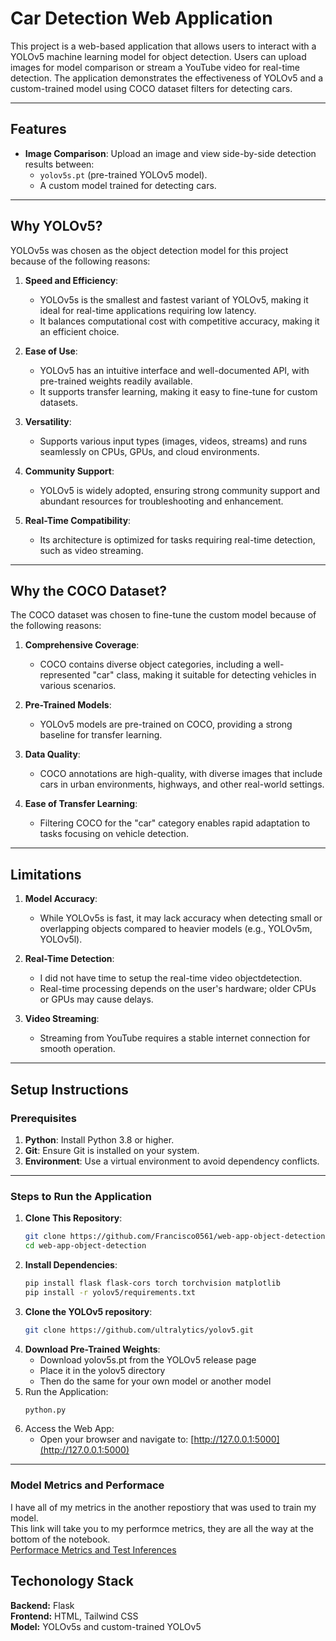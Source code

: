 # Car Detection Web Application

This project is a web-based application that allows users to interact with a YOLOv5 machine learning model for object detection. Users can upload images for model comparison or stream a YouTube video for real-time detection. The application demonstrates the effectiveness of YOLOv5 and a custom-trained model using COCO dataset filters for detecting cars.

---

## Features

- **Image Comparison**: Upload an image and view side-by-side detection results between:
  - `yolov5s.pt` (pre-trained YOLOv5 model).
  - A custom model trained for detecting cars.
---

## Why YOLOv5?

YOLOv5s was chosen as the object detection model for this project because of the following reasons:

1. **Speed and Efficiency**:
   - YOLOv5s is the smallest and fastest variant of YOLOv5, making it ideal for real-time applications requiring low latency.
   - It balances computational cost with competitive accuracy, making it an efficient choice.

2. **Ease of Use**:
   - YOLOv5 has an intuitive interface and well-documented API, with pre-trained weights readily available.
   - It supports transfer learning, making it easy to fine-tune for custom datasets.

3. **Versatility**:
   - Supports various input types (images, videos, streams) and runs seamlessly on CPUs, GPUs, and cloud environments.

4. **Community Support**:
   - YOLOv5 is widely adopted, ensuring strong community support and abundant resources for troubleshooting and enhancement.

5. **Real-Time Compatibility**:
   - Its architecture is optimized for tasks requiring real-time detection, such as video streaming.

---

## Why the COCO Dataset?

The COCO dataset was chosen to fine-tune the custom model because of the following reasons:

1. **Comprehensive Coverage**:
   - COCO contains diverse object categories, including a well-represented "car" class, making it suitable for detecting vehicles in various scenarios.

2. **Pre-Trained Models**:
   - YOLOv5 models are pre-trained on COCO, providing a strong baseline for transfer learning.

3. **Data Quality**:
   - COCO annotations are high-quality, with diverse images that include cars in urban environments, highways, and other real-world settings.

4. **Ease of Transfer Learning**:
   - Filtering COCO for the "car" category enables rapid adaptation to tasks focusing on vehicle detection.

---

## Limitations

1. **Model Accuracy**:
   - While YOLOv5s is fast, it may lack accuracy when detecting small or overlapping objects compared to heavier models (e.g., YOLOv5m, YOLOv5l).

2. **Real-Time Detection**:
   - I did not have time to setup the real-time video objectdetection.
   - Real-time processing depends on the user's hardware; older CPUs or GPUs may cause delays.

4. **Video Streaming**:
   - Streaming from YouTube requires a stable internet connection for smooth operation.

---

## Setup Instructions

### Prerequisites

1. **Python**: Install Python 3.8 or higher.
2. **Git**: Ensure Git is installed on your system.
3. **Environment**: Use a virtual environment to avoid dependency conflicts.

---

### Steps to Run the Application

1. **Clone This Repository**:
   ```bash
   git clone https://github.com/Francisco0561/web-app-object-detection.git
   cd web-app-object-detection
2. **Install Dependencies**:
   ```bash
   pip install flask flask-cors torch torchvision matplotlib 
   pip install -r yolov5/requirements.txt
3. **Clone the YOLOv5 repository**:
   ```bash
   git clone https://github.com/ultralytics/yolov5.git
5. **Download Pre-Trained Weights**:
   - Download yolov5s.pt from the YOLOv5 release page
   - Place it in the yolov5 directory
   - Then do the same for your own model or another model
6. Run the Application:
   ```bash
   python.py
7. Access the Web App:
   - Open your browser and navigate to: [http://127.0.0.1:5000](http://127.0.0.1:5000)
  
---

### Model Metrics and Performace
I have all of my metrics in the another repostiory that was used to train my model.  
This link will take you to my performce metrics, they are all the way at the bottom of the notebook.  
[Performace Metrics and Test Inferences](https://github.com/Francisco0561/RealTimeObjectDetectionTrain/blob/main/Project_Milestone.ipynb)

## Techonology Stack
**Backend:** Flask  
**Frontend:** HTML, Tailwind CSS  
**Model:** YOLOv5s and custom-trained YOLOv5  

   
